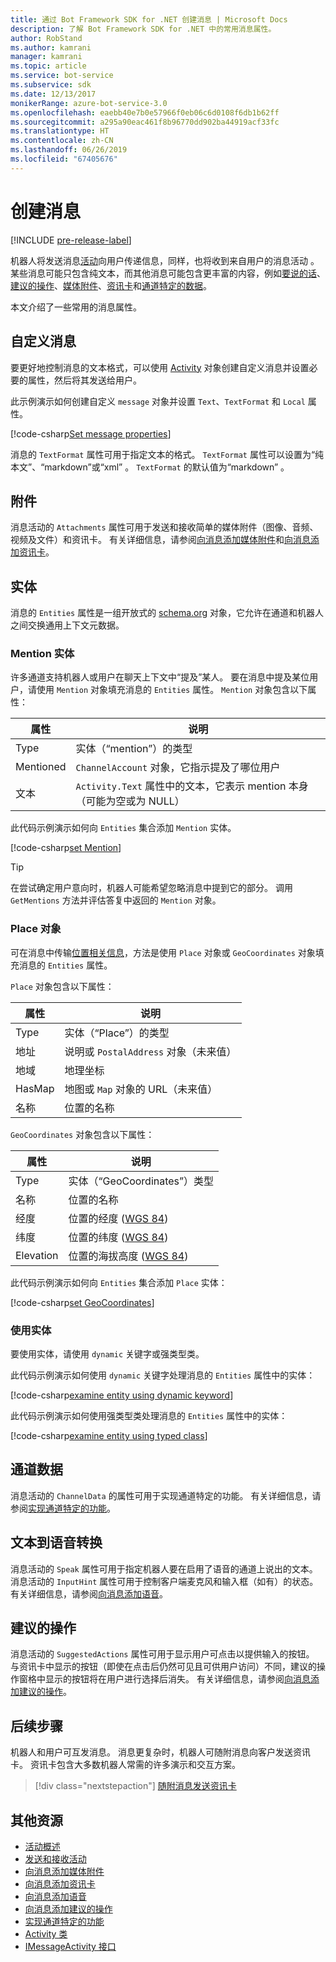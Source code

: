 ```yaml
---
title: 通过 Bot Framework SDK for .NET 创建消息 | Microsoft Docs
description: 了解 Bot Framework SDK for .NET 中的常用消息属性。
author: RobStand
ms.author: kamrani
manager: kamrani
ms.topic: article
ms.service: bot-service
ms.subservice: sdk
ms.date: 12/13/2017
monikerRange: azure-bot-service-3.0
ms.openlocfilehash: eaebb40e7b0e57966f0eb06c6d0108f6db1b62ff
ms.sourcegitcommit: a295a90eac461f8b96770dd902ba44919acf33fc
ms.translationtype: HT
ms.contentlocale: zh-CN
ms.lasthandoff: 06/26/2019
ms.locfileid: "67405676"
---
```

# <a name="create-messages"></a>创建消息

[!INCLUDE [pre-release-label](../includes/pre-release-label-v3.md)]

机器人将发送消息[活动](bot-builder-dotnet-activities.md)向用户传递信息，同样，也将收到来自用户的消息活动   。 某些消息可能只包含纯文本，而其他消息可能包含更丰富的内容，例如[要说的话](bot-builder-dotnet-text-to-speech.md)、[建议的操作](bot-builder-dotnet-add-suggested-actions.md)、[媒体附件](bot-builder-dotnet-add-media-attachments.md)、[资讯卡](bot-builder-dotnet-add-rich-card-attachments.md)和[通道特定的数据](bot-builder-dotnet-channeldata.md)。 

本文介绍了一些常用的消息属性。

## <a name="customizing-a-message"></a>自定义消息

要更好地控制消息的文本格式，可以使用 [Activity](https://docs.botframework.com/csharp/builder/sdkreference/dc/d2f/class_microsoft_1_1_bot_1_1_connector_1_1_activity.html) 对象创建自定义消息并设置必要的属性，然后将其发送给用户。

此示例演示如何创建自定义 `message` 对象并设置 `Text`、`TextFormat` 和 `Local` 属性。

[!code-csharp[Set message properties](../includes/code/dotnet-create-messages.cs#setBasicProperties)]

消息的 `TextFormat` 属性可用于指定文本的格式。 `TextFormat` 属性可以设置为“纯本文”、“markdown”或“xml”    。 `TextFormat` 的默认值为“markdown”  。 

## <a name="attachments"></a>附件

消息活动的 `Attachments` 属性可用于发送和接收简单的媒体附件（图像、音频、视频及文件）和资讯卡。 有关详细信息，请参阅[向消息添加媒体附件](bot-builder-dotnet-add-media-attachments.md)和[向消息添加资讯卡](bot-builder-dotnet-add-rich-card-attachments.md)。

## <a name="entities"></a>实体

消息的 `Entities` 属性是一组开放式的 <a href="http://schema.org/" target="_blank">schema.org</a> 对象，它允许在通道和机器人之间交换通用上下文元数据。

### <a name="mention-entities"></a>Mention 实体

许多通道支持机器人或用户在聊天上下文中“提及”某人。 要在消息中提及某位用户，请使用 `Mention` 对象填充消息的 `Entities` 属性。 `Mention` 对象包含以下属性： 

| 属性 | 说明 | 
|----|----|
| Type | 实体（“mention”）的类型 | 
| Mentioned | `ChannelAccount` 对象，它指示提及了哪位用户 | 
| 文本 | `Activity.Text` 属性中的文本，它表示 mention 本身（可能为空或为 NULL） |

此代码示例演示如何向 `Entities` 集合添加 `Mention` 实体。

[!code-csharp[set Mention](../includes/code/dotnet-create-messages.cs#setMention)]

> [!TIP]
> 在尝试确定用户意向时，机器人可能希望忽略消息中提到它的部分。 调用 `GetMentions` 方法并评估答复中返回的 `Mention` 对象。

### <a name="place-objects"></a>Place 对象

可在消息中传输<a href="https://schema.org/Place" target="_blank">位置相关信息</a>，方法是使用 `Place` 对象或 `GeoCoordinates` 对象填充消息的 `Entities` 属性。 

`Place` 对象包含以下属性：

| 属性 | 说明 | 
|----|----|
| Type | 实体（“Place”）的类型 |
| 地址 | 说明或 `PostalAddress` 对象（未来值） | 
| 地域 | 地理坐标 | 
| HasMap | 地图或 `Map` 对象的 URL（未来值） |
| 名称 | 位置的名称 |

`GeoCoordinates` 对象包含以下属性：

| 属性 | 说明 | 
|----|----|
| Type | 实体（“GeoCoordinates”）类型 |
| 名称 | 位置的名称 |
| 经度 | 位置的经度 (<a href="https://en.wikipedia.org/wiki/World_Geodetic_System" target="_blank">WGS 84</a>) | 
| 纬度 | 位置的纬度 (<a href="https://en.wikipedia.org/wiki/World_Geodetic_System" target="_blank">WGS 84</a>) | 
| Elevation | 位置的海拔高度 (<a href="https://en.wikipedia.org/wiki/World_Geodetic_System" target="_blank">WGS 84</a>) | 

此代码示例演示如何向 `Entities` 集合添加 `Place` 实体：

[!code-csharp[set GeoCoordinates](../includes/code/dotnet-create-messages.cs#setGeoCoord)]

### <a name="consume-entities"></a>使用实体

要使用实体，请使用 `dynamic` 关键字或强类型类。

此代码示例演示如何使用 `dynamic` 关键字处理消息的 `Entities` 属性中的实体：

[!code-csharp[examine entity using dynamic keyword](../includes/code/dotnet-create-messages.cs#examineEntity1)]

此代码示例演示如何使用强类型类处理消息的 `Entities` 属性中的实体：

[!code-csharp[examine entity using typed class](../includes/code/dotnet-create-messages.cs#examineEntity2)]

## <a name="channel-data"></a>通道数据

消息活动的 `ChannelData` 的属性可用于实现通道特定的功能。 有关详细信息，请参阅[实现通道特定的功能](bot-builder-dotnet-channeldata.md)。

## <a name="text-to-speech"></a>文本到语音转换

消息活动的 `Speak` 属性可用于指定机器人要在启用了语音的通道上说出的文本。 消息活动的 `InputHint` 属性可用于控制客户端麦克风和输入框（如有）的状态。 有关详细信息，请参阅[向消息添加语音](bot-builder-dotnet-text-to-speech.md)。

## <a name="suggested-actions"></a>建议的操作

消息活动的 `SuggestedActions` 属性可用于显示用户可点击以提供输入的按钮。 与资讯卡中显示的按钮（即使在点击后仍然可见且可供用户访问）不同，建议的操作窗格中显示的按钮将在用户进行选择后消失。 有关详细信息，请参阅[向消息添加建议的操作](bot-builder-dotnet-add-suggested-actions.md)。

## <a name="next-steps"></a>后续步骤

机器人和用户可互发消息。 消息更复杂时，机器人可随附消息向客户发送资讯卡。 资讯卡包含大多数机器人常需的许多演示和交互方案。

> [!div class="nextstepaction"]
> [随附消息发送资讯卡](bot-builder-dotnet-add-rich-card-attachments.md)

## <a name="additional-resources"></a>其他资源

- [活动概述](bot-builder-dotnet-activities.md)
- [发送和接收活动](bot-builder-dotnet-connector.md)
- [向消息添加媒体附件](bot-builder-dotnet-add-media-attachments.md)
- [向消息添加资讯卡](bot-builder-dotnet-add-rich-card-attachments.md)
- [向消息添加语音](bot-builder-dotnet-text-to-speech.md)
- [向消息添加建议的操作](bot-builder-dotnet-add-suggested-actions.md)
- [实现通道特定的功能](bot-builder-dotnet-channeldata.md)
- <a href="https://docs.botframework.com/csharp/builder/sdkreference/dc/d2f/class_microsoft_1_1_bot_1_1_connector_1_1_activity.html" target="_blank">Activity 类</a>
- <a href="/dotnet/api/microsoft.bot.connector.imessageactivity" target="_blank">IMessageActivity 接口</a>

